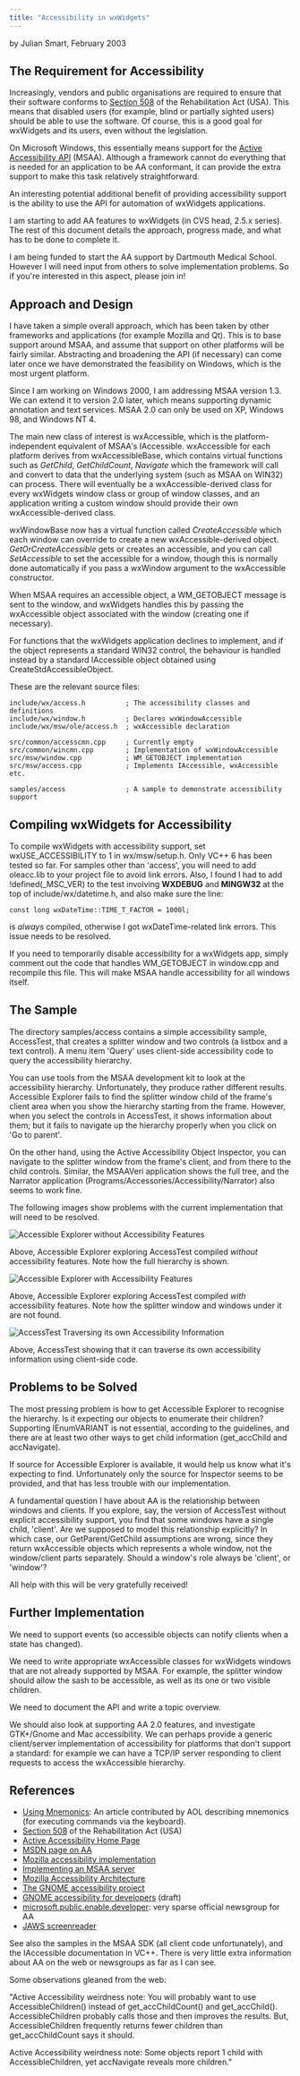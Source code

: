 ```yaml
---
title: "Accessibility in wxWidgets"
---
```


by Julian Smart, February 2003


## The Requirement for Accessibility

Increasingly, vendors and public organisations are required to ensure that
their software conforms to [Section 508][sec508] of the Rehabilitation Act
(USA). This means that disabled users (for example, blind or partially sighted
users) should be able to use the software. Of course, this is a good goal for
wxWidgets and its users, even without the legislation.

On Microsoft Windows, this essentially means support for the
[Active Accessibility API][msaa] (MSAA). Although a framework cannot do
everything that is needed for an application to be AA conformant, it can
provide the extra support to make this task relatively straightforward.

An interesting potential additional benefit of providing accessibility support
is the ability to use the API for automation of wxWidgets applications.

I am starting to add AA features to wxWidgets (in CVS head, 2.5.x series). The
rest of this document details the approach, progress made, and what has to be
done to complete it.

I am being funded to start the AA support by Dartmouth Medical School. However
I will need input from others to solve implementation problems. So if you're
interested in this aspect, please join in!

[sec508]: http://www.section508.gov/index.cfm?FuseAction=Content&ID=11
[msaa]: http://www.microsoft.com/enable/


## Approach and Design

I have taken a simple overall approach, which has been taken by other
frameworks and applications (for example Mozilla and Qt). This is to base
support around MSAA, and assume that support on other platforms will be fairly
similar. Abstracting and broadening the API (if necessary) can come later once
we have demonstrated the feasibility on Windows, which is the most urgent
platform.

Since I am working on Windows 2000, I am addressing MSAA version 1.3. We can
extend it to version 2.0 later, which means supporting dynamic annotation and
text services. MSAA 2.0 can only be used on XP, Windows 98, and Windows NT 4.

The main new class of interest is wxAccessible, which is the platform-
independent equivalent of MSAA's IAccessible. wxAccessible for each platform
derives from wxAccessibleBase, which contains virtual functions such as
_GetChild_, _GetChildCount_, _Navigate_ which the framework will call and
convert to data that the underlying system (such as MSAA on WIN32) can process.
There will eventually be a wxAccessible-derived class for every wxWidgets
window class or group of window classes, and an application writing a custom
window should provide their own wxAccessible-derived class.

wxWindowBase now has a virtual function called _CreateAccessible_ which each
window can override to create a new wxAccessible-derived object.
_GetOrCreateAccessible_ gets or creates an accessible, and you can call
_SetAccessible_ to set the accessible for a window, though this is normally
done automatically if you pass a wxWindow argument to the wxAccessible
constructor.

When MSAA requires an accessible object, a WM_GETOBJECT message is sent to the
window, and wxWidgets handles this by passing the wxAccessible object
associated with the window (creating one if necessary).

For functions that the wxWidgets application declines to implement, and if the
object represents a standard WIN32 control, the behaviour is handled instead by
a standard IAccessible object obtained using CreateStdAccessibleObject.

These are the relevant source files:

    include/wx/access.h          ; The accessibility classes and definitions
    include/wx/window.h          ; Declares wxWindowAccessible
    include/wx/msw/ole/access.h  ; wxAccessible declaration

    src/common/accesscmn.cpp     ; Currently empty
    src/common/wincmn.cpp        ; Implementation of wxWindowAccessible
    src/msw/window.cpp           ; WM_GETOBJECT implementation
    src/msw/access.cpp           ; Implements IAccessible, wxAccessible etc.

    samples/access               ; A sample to demonstrate accessibility support


## Compiling wxWidgets for Accessibility

To compile wxWidgets with accessibility support, set wxUSE_ACCESSIBILITY to 1
in wx/msw/setup.h. Only VC++ 6 has been tested so far. For samples other than
'access', you will need to add oleacc.lib to your project file to avoid link
errors. Also, I found I had to add !defined(_MSC_VER) to the test involving
__WXDEBUG__ and __MINGW32__ at the top of include/wx/datetime.h, and also make
sure the line:

    const long wxDateTime::TIME_T_FACTOR = 1000l;

is _always_ compiled, otherwise I got wxDateTime-related link errors. This
issue needs to be resolved.

If you need to temporarily disable accessibility for a wxWidgets app, simply
comment out the code that handles WM_GETOBJECT in window.cpp and recompile this
file. This will make MSAA handle accessibility for all windows itself.


## The Sample

The directory samples/access contains a simple accessibility sample,
AccessTest, that creates a splitter window and two controls (a listbox and a
text control). A menu item 'Query' uses client-side accessibility code to query
the accessibility hierarchy.

You can use tools from the MSAA development kit to look at the accessibility
hierarchy. Unfortunately, they produce rather different results. Accessible
Explorer fails to find the splitter window child of the frame's client area
when you show the hierarchy starting from the frame. However, when you select
the controls in AccessTest, it shows information about them; but it fails to
navigate up the hierarchy properly when you click on 'Go to parent'.

On the other hand, using the Active Accessibility Object Inspector, you can
navigate to the splitter window from the frame's client, and from there to the
child controls. Similar, the MSAAVeri application shows the full tree, and the
Narrator application (Programs/Accessories/Accessibility/Narrator) also seems
to work fine.

The following images show problems with the current implementation that will
need to be resolved.

![Accessible Explorer without Accessibility Features](accexplorer-without.jpg)

Above, Accessible Explorer exploring AccessTest compiled _without_
accessibility features. Note how the full hierarchy is shown.

![Accessible Explorer with Accessibility Features](accexplorer-with.jpg)

Above, Accessible Explorer exploring AccessTest compiled _with_ accessibility
features. Note how the splitter window and windows under it are not found.

![AccessTest Traversing its own Accessibility Information](accesstest.jpg)

Above, AccessTest showing that it can traverse its own accessibility
information using client-side code.


## Problems to be Solved

The most pressing problem is how to get Accessible Explorer to recognise the
hierarchy. Is it expecting our objects to enumerate their children? Supporting
IEnumVARIANT is not essential, according to the guidelines, and there are at
least two other ways to get child information (get_accChild and accNavigate).

If source for Accessible Explorer is available, it would help us know what it's
expecting to find. Unfortunately only the source for Inspector seems to be
provided, and that has less trouble with our implementation.

A fundamental question I have about AA is the relationship between windows and
clients. If you explore, say, the version of AccessTest without explicit
accessibility support, you find that some windows have a single child,
'client'. Are we supposed to model this relationship explicitly? In which case,
our GetParent/GetChild assumptions are wrong, since they return wxAccessible
objects which represents a whole window, not the window/client parts
separately. Should a window's role always be 'client', or 'window'?

All help with this will be very gratefully received!


## Further Implementation

We need to support events (so accessible objects can notify clients when a
state has changed).

We need to write appropriate wxAccessible classes for wxWidgets windows that
are not already supported by MSAA. For example, the splitter window should
allow the sash to be accessible, as well as its one or two visible children.

We need to document the API and write a topic overview.

We should also look at supporting AA 2.0 features, and investigate GTK+/Gnome
and Mac accessibility. We can perhaps provide a generic client/server
implementation of accessibility for platforms that don't support a standard:
for example we can have a TCP/IP server responding to client requests to access
the wxAccessible hierarchy.


## References

* [Using Mnemonics](/docs/tutorials/using-mnemonics/): An article contributed
  by AOL describing mnemonics (for executing commands via the keyboard).
* [Section 508](http://www.section508.gov/index.cfm?FuseAction=Content&ID=11)
  of the Rehabilitation Act (USA)
* [Active Accessibility Home Page](http://www.microsoft.com/enable/)
* [MSDN page on AA](http://msdn.microsoft.com/library/default.asp?url=/nhp/Default.asp?contentid=28000544)
* [Mozilla accessibility implementation](http://lxr.mozilla.org/seamonkey/source/accessible)
* [Implementing an MSAA server](http://www.mozilla.org/projects/ui/accessibility/msaa-server-impl.html)
* [Mozilla Accessibility Architecture](http://www.mozilla.org/projects/ui/accessibility/accessible-architecture.html)
* [The GNOME accessibility project](http://developer.gnome.org/projects/gap/)
* [GNOME accessibility for developers](http://developer.gnome.org/projects/gap/guide/gad/index.html) (draft)
* [microsoft.public.enable.developer](news:microsoft.public.enable.developer):
  very sparse official newsgroup for AA
* [JAWS screenreader](http://www.freedomscientific.com/fs_products/software_jaws.asp)

See also the samples in the MSAA SDK (all client code unfortunately), and the
IAccessible documentation in VC++. There is very little extra information about
AA on the web or newsgroups as far as I can see.

Some observations gleaned from the web:

"Active Accessibility weirdness note: You will probably want to use
AccessibleChildren() instead of get_accChildCount() and get_accChild().
AccessibleChildren probably calls those and then improves the results. But,
AccessibleChildren frequently returns fewer children than get_accChildCount
says it should.

Active Accessibility weirdness note: Some objects report 1 child with
AccessibleChildren, yet accNavigate reveals more children."
